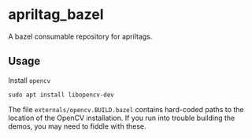 # apriltag_bazel
A bazel consumable repository for apriltags.

## Usage
Install `opencv`
```
sudo apt install libopencv-dev
```

The file `externals/opencv.BUILD.bazel` contains hard-coded paths to the location of the OpenCV installation. If you run into trouble building the demos, you may need to fiddle with these.
